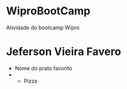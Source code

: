 # WiproBootCamp
Atividade do bootcamp Wipro

# Jeferson Vieira Favero
- Nome do prato favorito
- - Pizza

